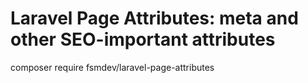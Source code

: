 Laravel Page Attributes: meta and other SEO-important attributes 
=====================

composer require fsmdev/laravel-page-attributes
